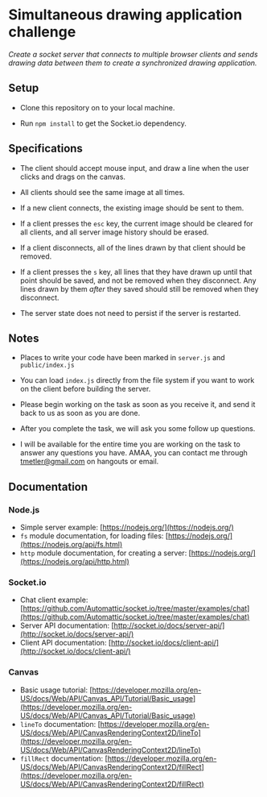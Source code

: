 # Simultaneous drawing application challenge

*Create a socket server that connects to multiple browser clients and sends drawing data between them to create a synchronized drawing application.*

## Setup

* Clone this repository on to your local machine.

* Run `npm install` to get the Socket.io dependency.

## Specifications

* The client should accept mouse input, and draw a line when the user clicks and drags on the canvas.

* All clients should see the same image at all times.

* If a new client connects, the existing image should be sent to them.

* If a client presses the `esc` key, the current image should be cleared for all clients, and all server image history should be erased.

* If a client disconnects, all of the lines drawn by that client should be removed.

* If a client presses the `s` key, all lines that they have drawn up until that point should be saved, and not be removed when they disconnect. Any lines drawn by them *after* they saved should still be removed when they disconnect.

* The server state does not need to persist if the server is restarted.

## Notes

* Places to write your code have been marked in `server.js` and `public/index.js`

* You can load `index.js` directly from the file system if you want to work on the client before building the server.

* Please begin working on the task as soon as you receive it, and send it back to us as soon as you are done.

* After you complete the task, we will ask you some follow up questions.

* I will be available for the entire time you are working on the task to answer any questions you have. AMAA, you can contact me through tmetler@gmail.com on hangouts or email.

## Documentation

### Node.js
* Simple server example: [https://nodejs.org/](https://nodejs.org/)
* `fs` module documentation, for loading files: [https://nodejs.org/](https://nodejs.org/api/fs.html)
* `http` module documentation, for creating a server: [https://nodejs.org/](https://nodejs.org/api/http.html)

### Socket.io
* Chat client example: [https://github.com/Automattic/socket.io/tree/master/examples/chat](https://github.com/Automattic/socket.io/tree/master/examples/chat)
* Server API documentation: [http://socket.io/docs/server-api/](http://socket.io/docs/server-api/)
* Client API documentation: [http://socket.io/docs/client-api/](http://socket.io/docs/client-api/)

### Canvas
* Basic usage tutorial: [https://developer.mozilla.org/en-US/docs/Web/API/Canvas_API/Tutorial/Basic_usage](https://developer.mozilla.org/en-US/docs/Web/API/Canvas_API/Tutorial/Basic_usage)
* `lineTo` documentation: [https://developer.mozilla.org/en-US/docs/Web/API/CanvasRenderingContext2D/lineTo](https://developer.mozilla.org/en-US/docs/Web/API/CanvasRenderingContext2D/lineTo)
* `fillRect` documentation: [https://developer.mozilla.org/en-US/docs/Web/API/CanvasRenderingContext2D/fillRect](https://developer.mozilla.org/en-US/docs/Web/API/CanvasRenderingContext2D/fillRect)
